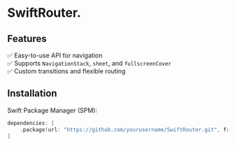SwiftRouter.
=====

## Features  
✅ Easy-to-use API for navigation  
✅ Supports `NavigationStack`, `sheet`, and `fullscreenCover`  
✅ Custom transitions and flexible routing  

## Installation  
Swift Package Manager (SPM):  
```swift
dependencies: [
    .package(url: "https://github.com/yourusername/SwiftRouter.git", from: "1.0.0")
]
